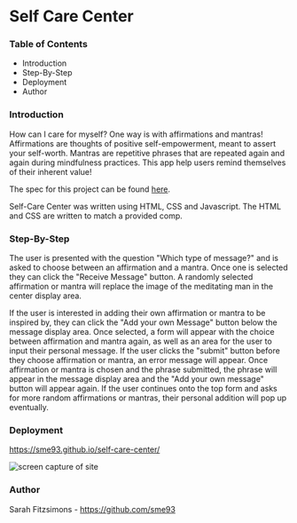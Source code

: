 # Self Care Center


### Table of Contents
- Introduction
- Step-By-Step
- Deployment
- Author


### Introduction
How can I care for myself? One way is with affirmations and mantras!
Affirmations are thoughts of positive self-empowerment, meant to assert your self-worth.
Mantras are repetitive phrases that are repeated again and again during mindfulness practices. This app help users remind themselves of their inherent value!

The spec for this project can be found [here](https://frontend.turing.io/projects/module-1/self-care-center.html).

Self-Care Center was written using HTML, CSS and Javascript. The HTML and CSS are written to match a provided comp.

### Step-By-Step
The user is presented with the question "Which type of message?"
and is asked to choose between an affirmation and a mantra. Once one is selected they can click the "Receive Message" button. A randomly selected affirmation or mantra will replace the image of the meditating man in the center display area.

If the user is interested in adding their own affirmation or mantra to be inspired by, they can click the "Add your own Message" button below the message display area. Once selected, a form will appear with the choice between affirmation and mantra again, as well as an area for the user to input their personal message. If the user clicks the "submit" button before they choose affirmation or mantra, an error message will appear. Once affirmation or mantra is chosen and the phrase submitted, the phrase will appear in the message display area and the "Add your own message" button will appear again. If the user continues onto the top form and asks for more random affirmations or mantras, their personal addition will pop up eventually.

### Deployment

https://sme93.github.io/self-care-center/

![screen capture of site](https://media.giphy.com/media/zdRZ8rQsJEyjmPJ43B/giphy.gif)

### Author

Sarah Fitzsimons - https://github.com/sme93
